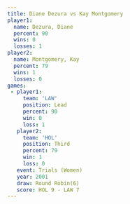 ```yaml
---
title: Diane Dezura vs Kay Montgomery
player1:               
  name: Dezura, Diane  
  percent: 90          
  wins: 0              
  losses: 1            
player2:               
  name: Montgomery, Kay
  percent: 79          
  wins: 1              
  losses: 0            
games:
 - player1:        
     team: 'LAW'   
     position: Lead
     percent: 90   
     win: 0        
     loss: 1       
   player2:         
     team: 'HOL'    
     position: Third
     percent: 79    
     win: 1         
     loss: 0        
   event: Trials (Women)
   year: 2001           
   draw: Round Robin(6) 
   score: HOL 9 - LAW 7 
---
```

